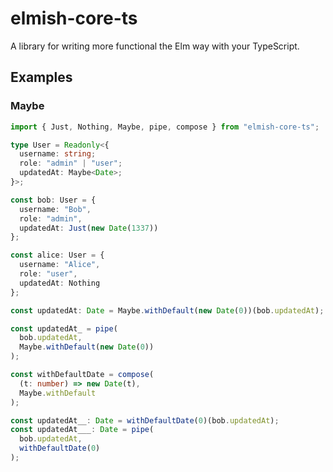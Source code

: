 # elmish-core-ts

A library for writing more functional the Elm way with your TypeScript.


## Examples

### Maybe

```typescript
import { Just, Nothing, Maybe, pipe, compose } from "elmish-core-ts";

type User = Readonly<{
  username: string;
  role: "admin" | "user";
  updatedAt: Maybe<Date>;
}>;

const bob: User = {
  username: "Bob",
  role: "admin",
  updatedAt: Just(new Date(1337))
};

const alice: User = {
  username: "Alice",
  role: "user",
  updatedAt: Nothing
};

const updatedAt: Date = Maybe.withDefault(new Date(0))(bob.updatedAt);

const updatedAt_ = pipe(
  bob.updatedAt,
  Maybe.withDefault(new Date(0))
);

const withDefaultDate = compose(
  (t: number) => new Date(t),
  Maybe.withDefault
);

const updatedAt__: Date = withDefaultDate(0)(bob.updatedAt);
const updatedAt___: Date = pipe(
  bob.updatedAt,
  withDefaultDate(0)
);
```